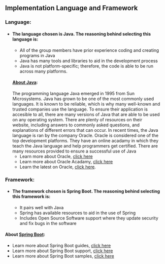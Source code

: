 ## Implementation Language and Framework
### Language:
- #### The language chosen is Java. The reasoning behind selecting this language is:
	- All of the group members have prior experience coding and creating programs in Java
   	- Java has many tools and libraries to aid in the development process
	- Java is not platform-specific; therefore, the code is able to be run across many platforms.
   #### [About Java](https://www.java.com/en/download/help/whatis_java.html):
  The programming language Java emerged in 1995 from Sun Microsystems. Java has grown to be one of the most commonly used languages. It is known to be reliable, which is why many well-known and trusted companies use the language. To ensure their application is accesible to all, there are many versions of Java that are able to be used on any operating system. There are plenty of resources on their website, including answers to commonly asked questions, and explanations of different errors that can occur. In recent times, the Java language is ran by the company Oracle. Oracle is considered one of the top development platforms. They have an online acadamy in which they teach the Java language and help programmers get certified. There are many resources provided to ensure a successful use of Java
  - Learn more about Oracle, [click here](https://www.java.com/en/)
  - Learn more about Oracle Acadamy, [click here](https://academy.oracle.com/en/oa-web-overview.html)
  - Learn the latest on Oracle, [click here](https://www.oracle.com/).
### Framework:
- #### The framework chosen is Spring Boot. The reasoning behind selecting this framework is: 
	- It pairs well with Java
   	- Spring has available resources to aid in the use of Spring
   	- Includes Open Source Software support where they update security and fix bugs in the software
 #### About [Spring Boot](https://spring.io/projects/spring-boot#overview):

 - 	Learn more about Spring Boot guides, [click here](https://spring.io/projects/spring-boot#learn)
 - 	Learn more about Spring Boot support, [click here](https://spring.io/projects/spring-boot#support)
 - 	Learn more about Spring Boot samples, [click here](https://spring.io/projects/spring-boot#samples)
 

